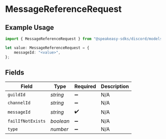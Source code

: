 # MessageReferenceRequest

## Example Usage

```typescript
import { MessageReferenceRequest } from "@speakeasy-sdks/discord/models/components";

let value: MessageReferenceRequest = {
    messageId: "<value>",
};
```

## Fields

| Field              | Type               | Required           | Description        |
| ------------------ | ------------------ | ------------------ | ------------------ |
| `guildId`          | *string*           | :heavy_minus_sign: | N/A                |
| `channelId`        | *string*           | :heavy_minus_sign: | N/A                |
| `messageId`        | *string*           | :heavy_check_mark: | N/A                |
| `failIfNotExists`  | *boolean*          | :heavy_minus_sign: | N/A                |
| `type`             | *number*           | :heavy_minus_sign: | N/A                |